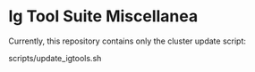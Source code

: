 Ig Tool Suite Miscellanea
==============================================================================

Currently, this repository contains only the cluster update script:  

scripts/update_igtools.sh

